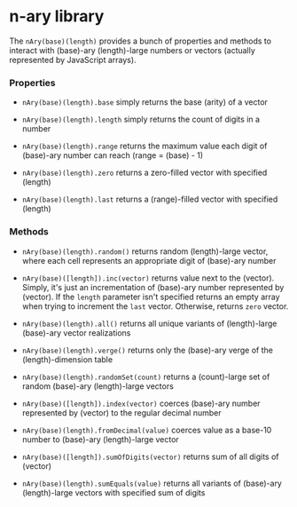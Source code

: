 # n-ary library

The `nAry(base)(length)` provides a bunch of properties and methods to interact with (base)-ary (length)-large numbers or vectors (actually represented by JavaScript arrays).

### Properties

* `nAry(base)(length).base` simply returns the base (arity) of a vector

* `nAry(base)(length).length` simply returns the count of digits in a number

* `nAry(base)(length).range` returns the maximum value each digit of (base)-ary number can reach (range = (base) - 1)

* `nAry(base)(length).zero` returns a zero-filled vector with specified (length)

* `nAry(base)(length).last` returns a (range)-filled vector with specified (length)

### Methods

* `nAry(base)(length).random()` returns random (length)-large vector, where each cell represents an appropriate digit of (base)-ary number

* `nAry(base)([length]).inc(vector)` returns value next to the (vector). Simply, it's just an incrementation of (base)-ary number represented by (vector). If the `length` parameter isn't specified returns an empty array when trying to increment the `last` vector. Otherwise, returns `zero` vector.

* `nAry(base)(length).all()` returns all unique variants of (length)-large (base)-ary vector realizations

* `nAry(base)(length).verge()` returns only the (base)-ary verge of the (length)-dimension table

* `nAry(base)(length).randomSet(count)` returns a (count)-large set of random (base)-ary (length)-large vectors

* `nAry(base)([length]).index(vector)` coerces (base)-ary number represented by (vector) to the regular decimal number

* `nAry(base)(length).fromDecimal(value)` coerces value as a base-10 number to (base)-ary (length)-large vector

* `nAry(base)([length]).sumOfDigits(vector)` returns sum of all digits of (vector)

* `nAry(base)(length).sumEquals(value)` returns all variants of (base)-ary (length)-large vectors with specified sum of digits
